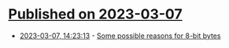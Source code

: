 # [Published on 2023-03-07](index.md)

* [2023-03-07, 14:23:13](https://lobste.rs/s/b5rmwh/some_possible_reasons_for_8_bit_bytes) - [Some possible reasons for 8-bit bytes](https://jvns.ca/blog/2023/03/06/possible-reasons-8-bit-bytes/)

